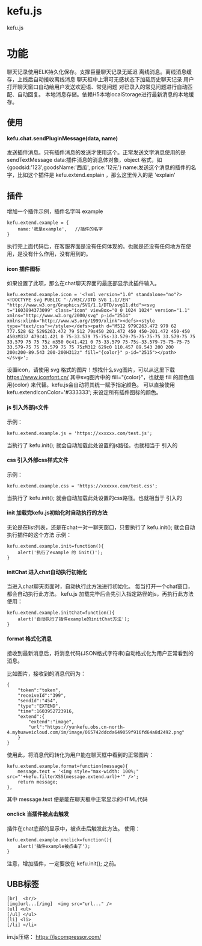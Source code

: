 # kefu.js
kefu.js

# 功能
聊天记录使用ELK持久化保存。支撑巨量聊天记录无延迟
离线消息。离线消息缓存，上线后自动接收离线消息
聊天框中上滑可无感状态下加载历史聊天记录
用户打开聊天窗口自动给用户发送欢迎语、常见问题
对已录入的常见问题进行自动匹配、自动回复。
本地消息存储。依赖H5本地localStorage进行最新消息的本地缓存。

## 使用
#### kefu.chat.sendPluginMessage(data, name)
发送插件消息。只有插件消息的发送才使用这个。正常发送文字消息使用的是 sendTextMessage
data:插件消息的消息体对象，object 格式，如 {goodsid:'123',goodsName:'西瓜', price:'12元'}
name:发送这个消息的插件的名字，比如这个插件是 kefu.extend.explain ，那么这里传入的是 'explain'


## 插件
增加一个插件示例，插件名字叫 example
````
kefu.extend.example = {
	name:'我是example',	//插件的名字
}
````
执行完上面代码后，在客服界面是没有任何体现的。也就是还没有任何地方在使用，是没有什么作用，没有用到的。

#### icon 插件图标
如果设置了此项，那么在chat聊天界面的最底部显示此插件输入。
````
kefu.extend.example.icon = '<?xml version="1.0" standalone="no"?><!DOCTYPE svg PUBLIC "-//W3C//DTD SVG 1.1//EN" "http://www.w3.org/Graphics/SVG/1.1/DTD/svg11.dtd"><svg t="1603894373099" class="icon" viewBox="0 0 1024 1024" version="1.1" xmlns="http://www.w3.org/2000/svg" p-id="2514" xmlns:xlink="http://www.w3.org/1999/xlink"><defs><style type="text/css"></style></defs><path d="M512 979C263.472 979 62 777.528 62 529S263.472 79 512 79s450 201.472 450 450-201.472 450-450 450zM337 479c41.421 0 75-33.579 75-75s-33.579-75-75-75-75 33.579-75 75 33.579 75 75 75z m350 0c41.421 0 75-33.579 75-75s-33.579-75-75-75-75 33.579-75 75 33.579 75 75 75zM312 629c0 110.457 89.543 200 200 200s200-89.543 200-200H312z" fill="{color}" p-id="2515"></path></svg>';
````
设置icon，请使用 svg 格式的图片！想找什么svg图片，可以从这里下载 https://www.iconfont.cn/
其中svg图片中的 fill="{color}"，也就是 fill 的颜色值用{color} 来代替。kefu.js会自动将其统一赋予指定颜色。 可以直接使用 kefu.extendIconColor='#333333'; 来设定所有插件图标的颜色。 

#### js 引入外部js文件
示例：
````
kefu.extend.example.js = 'https://xxxxxx.com/test.js';
````
当执行了 kefu.init(); 就会自动加载此处设置的js路径。也就相当于 <script src="xxxxx"></script> 引入的

#### css 引入外部css样式文件
示例：
````
kefu.extend.example.css = 'https://xxxxxx.com/test.css';
````
当执行了 kefu.init(); 就会自动加载此处设置的css路径。也就相当于 <link rel="stylesheet" type="text/css" href="xxxxxxx"> 引入的


#### init 加载完kefu.js初始化时自动执行的方法
无论是在list列表，还是在chat一对一聊天窗口，只要执行了 kefu.init(); 就会自动执行插件的这个方法
示例：
````
kefu.extend.example.init=function(){
	alert('执行了example 的 init()');
}
````


#### initChat 进入chat自动执行初始化
当进入chat聊天页面时，自动执行此方法进行初始化。
每当打开一个chat窗口，都会自动执行此方法。
kefu.js 加载完毕后会先引入指定路径的js，再执行此方法
使用：
````
kefu.extend.example.initChat=function(){
	alert('自动执行了插件example的initChat方法');
}
````


#### format 格式化消息
接收到最新消息后，将消息代码(JSON格式字符串)自动格式化为用户正常看到的消息。

比如图片，接收到的消息代码为：
````
{
    "token":"token",
    "receiveId":"399",
    "sendId":"454",
    "type":"EXTEND",
    "time":1603952723916,
    "extend":{
        "extend":"image",
        "url":"https://yunkefu.obs.cn-north-4.myhuaweicloud.com/im/image/065742ddcda649059f916fd64a8d2492.png"
    }
}
````
使用此，将消息代码转化为用户能在聊天框中看到的正常图片：
````
kefu.extend.example.format=function(message){
	message.text = '<img style="max-width: 100%;" src="'+kefu.filterXSS(message.extend.url)+'" />';
	return message;
},
````
其中 message.text 便是能在聊天框中正常显示的HTML代码

#### onclick 当插件被点击触发
插件在chat底部的显示中，被点击后触发此方法。
使用：
````
kefu.extend.example.onclick=function(){
	alert('插件example被点击了');
}
````




注意，增加插件，一定要放在 kefu.init(); 之前。


## UBB标签
````
[br]  <br/>
[img]url...[/img]  <img src="url..." />
[ul] <ul>
[/ul] </ul>
[li] <li>
[/li] </li>
````



im.js压缩：
https://jscompressor.com/

